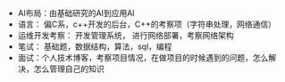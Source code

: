 - AI布局：由基础研究的AI到应用AI
- 语言： 偏C系，c++开发的后台，C++的考察项（字符串处理，网络通信）
- 运维开发考察： 开发管理系统， 进行网络部署，考察网络架构
- 笔试： 基础题，数据结构，算法，sql，编程
- 面试：个人技术博客，考察项目情况，在做项目的时候遇到的问题，怎么解决，怎么管理自己的知识
